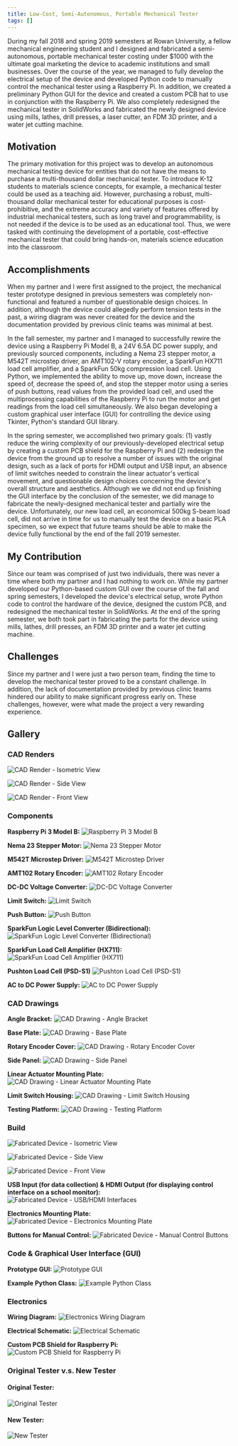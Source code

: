 ```yaml
---
title: Low-Cost, Semi-Autonomous, Portable Mechanical Tester
tags: []
---
```


During my fall 2018 and spring 2019 semesters at Rowan University, a fellow mechanical engineering student and I designed and fabricated a semi-autonomous, portable mechanical tester costing under $1000 with the ultimate goal marketing the device to academic institutions and small businesses. Over the course of the year, we managed to fully develop the electrical setup of the device and developed Python code to manually control the mechanical tester using a Raspberry Pi. In addition, we created a preliminary Python GUI for the device and created a custom PCB hat to use in conjunction with the Raspberry Pi. We also completely redesigned the mechanical tester in SolidWorks and fabricated the newly designed device using mills, lathes, drill presses, a laser cutter, an FDM 3D printer, and a water jet cutting machine.

## Motivation
The primary motivation for this project was to develop an autonomous mechanical testing device for entities that do not have the means to purchase a multi-thousand dollar mechanical tester. To introduce K-12 students to materials science concepts, for example, a mechanical tester could be used as a teaching aid. However, purchasing a robust, multi-thousand dollar mechanical tester for educational purposes is cost-prohibitive, and the extreme accuracy and variety of features offered by industrial mechanical testers, such as long travel and programmability, is not needed if the device is to be used as an educational tool. Thus, we were tasked with continuing the development of a portable, cost-effective mechanical tester that could bring hands-on, materials science education into the classroom.

## Accomplishments
When my partner and I were first assigned to the project, the mechanical tester prototype designed in previous semesters was completely non-functional and featured a number of questionable design choices. In addition, although the device could allegedly perform tension tests in the past, a wiring diagram was never created for the device and the documentation provided by previous clinic teams was minimal at best.

In the fall semester, my partner and I managed to successfully rewire the device using a Raspberry Pi Model B, a 24V 6.5A DC power supply, and previously sourced components, including a Nema 23 stepper motor, a M542T microstep driver, an AMT102-V rotary encoder, a SparkFun HX711 load cell amplifier, and a SparkFun 50kg compression load cell. Using Python, we implemented the ability to move up, move down, increase the speed of, decrease the speed of, and stop the stepper motor using a series of push buttons, read values from the provided load cell, and used the multiprocessing capabilities of the Raspberry Pi to run the motor and get readings from the load cell simultaneously. We also began developing a custom graphical user interface (GUI) for controlling the device using Tkinter, Python's standard GUI library.

In the spring semester, we accomplished two primary goals: (1) vastly reduce the wiring complexity of our previously-developed electrical setup by creating a custom PCB shield for the Raspberry Pi and (2) redesign the device from the ground up to resolve a number of issues with the original design, such as a lack of ports for HDMI output and USB input, an absence of limit switches needed to constrain the linear actuator's vertical movement, and questionable design choices concerning the device's overall structure and aesthetics. Although we we did not end up finishing the GUI interface by the conclusion of the semester, we did manage to fabricate the newly-designed mechanical tester and partially wire the device. Unfortunately, our new load cell, an economical 500kg S-beam load cell, did not arrive in time for us to manually test the device on a basic PLA specimen, so we expect that future teams should be able to make the device fully functional by the end of the fall 2019 semester.

## My Contribution
Since our team was comprised of just two individuals, there was never a time where both my partner and I had nothing to work on. While my partner developed our Python-based custom GUI over the course of the fall and spring semesters, I developed the device's electrical setup, wrote Python code to control the hardware of the device, designed the custom PCB, and redesigned the mechanical tester in SolidWorks. At the end of the spring semester, we both took part in fabricating the parts for the device using mills, lathes, drill presses, an FDM 3D printer and a water jet cutting machine.

## Challenges
Since my partner and I were just a two person team, finding the time to develop the mechanical tester proved to be a constant challenge. In addition, the lack of documentation provided by previous clinic teams hindered our ability to make significant progress early on. These challenges, however, were what made the project a very rewarding experience.

## Gallery

### CAD Renders
![CAD Render - Isometric View](portable-mechanical-tester-render-isometric-view.JPG)

![CAD Render - Side View](portable-mechanical-tester-render-side-view.jpg)

![CAD Render - Front View](portable-mechanical-tester-render-front-view.jpg)

### Components

**Raspberry Pi 3 Model B:**
![Raspberry Pi 3 Model B](portable-mechanical-tester-components-raspberry-pi-3-model-b.png)

**Nema 23 Stepper Motor:**
![Nema 23 Stepper Motor](portable-mechanical-tester-components-nema-23-stepper-motor.png)

**M542T Microstep Driver:**
![M542T Microstep Driver](portable-mechanical-tester-components-m542t-microstep-driver.png) 

**AMT102 Rotary Encoder:**
![AMT102 Rotary Encoder](portable-mechanical-tester-components-amt102-rotary-encoder.png) 

**DC-DC Voltage Converter:**
![DC-DC Voltage Converter](portable-mechanical-tester-components-dc-dc-voltage-converter.png) 

**Limit Switch:**
![Limit Switch](portable-mechanical-tester-components-limit-switch.png) 

**Push Button:**
![Push Button](portable-mechanical-tester-components-push-button.png)

**SparkFun Logic Level Converter (Bidirectional):**
![SparkFun Logic Level Converter (Bidirectional)](portable-mechanical-tester-components-sparkfun-logic-level-converter-bi-directional.png)

**SparkFun Load Cell Amplifier (HX711):**
![SparkFun Load Cell Amplifier (HX711)](portable-mechanical-tester-components-sparkfun-load-cell-amplifier-hx711.png)

**Pushton Load Cell (PSD-S1)**
![Pushton Load Cell (PSD-S1)](portable-mechanical-tester-components-pushton-load-cell-psd-s1.jpg)

**AC to DC Power Supply:**
![AC to DC Power Supply](portable-mechanical-tester-components-ac-dc-power-supply.png)

### CAD Drawings

**Angle Bracket:**
![CAD Drawing - Angle Bracket](portable-mechanical-tester-drawing-angle-bracket.JPG)

**Base Plate:**
![CAD Drawing - Base Plate](portable-mechanical-tester-drawing-base-plate.JPG)

**Rotary Encoder Cover:**
![CAD Drawing - Rotary Encoder Cover](portable-mechanical-tester-drawing-rotary-encoder-cover.JPG)

**Side Panel:**
![CAD Drawing - Side Panel](portable-mechanical-tester-drawing-side-panel.JPG)

**Linear Actuator Mounting Plate:**
![CAD Drawing - Linear Actuator Mounting Plate](portable-mechanical-tester-drawing-linear-actuator-mounting-plate.JPG)

**Limit Switch Housing:**
![CAD Drawing - Limit Switch Housing](portable-mechanical-tester-drawing-limit-switch-housing.JPG)

**Testing Platform:**
![CAD Drawing - Testing Platform](portable-mechanical-tester-drawing-testing-platform.JPG)

### Build
![Fabricated Device - Isometric View](portable-mechanical-tester-fabricated-isometric-view.jpg)

![Fabricated Device - Side View](portable-mechanical-tester-fabricated-side-view.jpg)

![Fabricated Device - Front View](portable-mechanical-tester-fabricated-front-view.jpg)

**USB Input (for data collection) & HDMI Output (for displaying control interface on a school monitor):**
![Fabricated Device - USB/HDMI Interfaces](portable-mechanical-tester-fabricated-usb-hdmi-interfaces.jpg)

**Electronics Mounting Plate:**
![Fabricated Device - Electronics Mounting Plate](portable-mechanical-tester-fabricated-electronics-mounting-plate.jpg)

**Buttons for Manual Control:**
![Fabricated Device - Manual Control Buttons](portable-mechanical-tester-fabricated-manual-control-buttons.jpg)

### Code & Graphical User Interface (GUI)

**Prototype GUI:**
![Prototype GUI](portable-mechanical-tester-code-prototype-gui.png)

**Example Python Class:**
![Example Python Class](portable-mechanical-tester-code-python-class-linear-actuator-example.png)

### Electronics

**Wiring Diagram:**
![Electronics Wiring Diagram](portable-mechanical-tester-electronics-wiring-diagram.png) 

**Electrical Schematic:**
![Electrical Schematic](portable-mechanical-tester-electronics-electrical-schematic.jpg)

**Custom PCB Shield for Raspberry Pi:**
![Custom PCB Shield for Raspberry Pi](portable-mechanical-tester-electronics-custom-pcb-shield-for-raspberry-pi.JPG)

### Original Tester v.s. New Tester

#### Original Tester:
![Original Tester](portable-mechanical-tester-fabricated-original-tester-opened.jpg)

#### New Tester:
![New Tester](portable-mechanical-tester-fabricated-isometric-view.jpg)